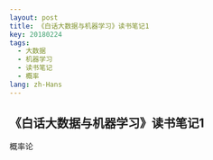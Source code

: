 ```yaml
---
layout: post
title: 《白话大数据与机器学习》读书笔记1
key: 20180224
tags:
  - 大数据
  - 机器学习
  - 读书笔记
  - 概率
lang: zh-Hans
---
```


## 《白话大数据与机器学习》读书笔记1

概率论